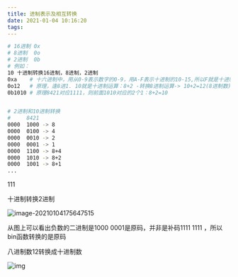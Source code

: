 ```yaml
---
title: 进制表示及相互转换
date: 2021-01-04 10:16:20
tags:
---
```


```bash
# 16进制 0x
# 8进制  0o
# 2进制  0b
# 例如：
10 十进制转换16进制，8进制，2进制
0xa    # 十六进制中，用从0-9表示数字的0-9，用A-F表示十进制的10-15,所以F就是十进制的15，化成二进制的就是1111 = 2^3 + 2^2 + 2^1 + 2^0 = 15. oxff即 1111 1111
0o12   # 原理，逢8进1. 10就是十进制运算：8+2 -转换8进制运算-> 10+2=12(8进制数)。 14就是 十进制运算：8+6 -转换8进制运算-> 10+6=16(8进制数)
0b1010 # 原理8421对应1111，则前面1010对应的2个1：8+2=10


# 2进制和10进制转换
#     8421
0000  1000 -> 8
0000  0100 -> 4
0000  0010 -> 2
0000  0001 -> 1
0000  1100 -> 8+4
0000  1010 -> 8+2
0000  1001 -> 8+1
...
```

111

十进制转换2进制

![image-20210104175647515](http://myapp.img.mykernel.cn/image-20210104175647515.png)

从图上可以看出负数的二进制是1000 0001是原码，并非是补码1111 1111 ，所以bin函数转换的是原码



八进制数12转换成十进制数

![img](http://myapp.img.mykernel.cn/a0590e90bd0c6a30c1d2a542f16b4968.svg)

